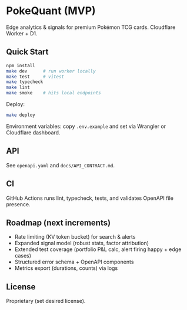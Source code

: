# PokeQuant (MVP)

Edge analytics & signals for premium Pokémon TCG cards. Cloudflare Worker + D1.

## Quick Start

```bash
npm install
make dev      # run worker locally
make test     # vitest
make typecheck
make lint
make smoke    # hits local endpoints
```

Deploy:
```bash
make deploy
```

Environment variables: copy `.env.example` and set via Wrangler or Cloudflare dashboard.

## API
See `openapi.yaml` and `docs/API_CONTRACT.md`.

## CI
GitHub Actions runs lint, typecheck, tests, and validates OpenAPI file presence.

## Roadmap (next increments)
- Rate limiting (KV token bucket) for search & alerts
- Expanded signal model (robust stats, factor attribution)
- Extended test coverage (portfolio P&L calc, alert firing happy + edge cases)
- Structured error schema + OpenAPI components
- Metrics export (durations, counts) via logs

## License
Proprietary (set desired license).
